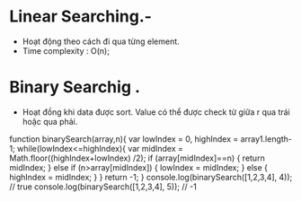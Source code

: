 # Linear Searching.- 
- Hoạt động theo cách đi qua từng element. 
- Time complexity : O(n);


# Binary Searchig .
- Hoạt đồng khi data được sort. Value có thể được check từ giữa r qua trái hoặc qua phải.


function binarySearch(array,n){
    var lowIndex = 0, highIndex = array1.length-1;
    while(lowIndex<=highIndex){
        var midIndex = Math.floor((highIndex+lowIndex) /2);
        if (array[midIndex]==n) {
            return midIndex;
        } else if (n>array[midIndex]) {
            lowIndex = midIndex;
        } else {
            highIndex = midIndex;
        }
    }
    return -1;
}
console.log(binarySearch([1,2,3,4], 4)); // true
console.log(binarySearch([1,2,3,4], 5)); // -1